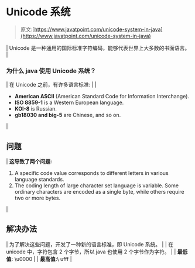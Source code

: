 # Unicode 系统

> 原文:[https://www.javatpoint.com/unicode-system-in-java](https://www.javatpoint.com/unicode-system-in-java)

| Unicode 是一种通用的国际标准字符编码，能够代表世界上大多数的书面语言。 |

### 为什么 java 使用 Unicode 系统？

| 在 Unicode 之前，有许多语言标准: |
| 

*   **American ASCII** (American Standard Code for Information Interchange).
*   **ISO 8859-1** is a Western European language.
*   **KOI-8** is Russian.
*   **gb18030 and big-5** are Chinese, and so on.

 |

## 问题

| **这导致了两个问题:**

1.  A specific code value corresponds to different letters in various language standards.
2.  The coding length of large character set language is variable. Some ordinary characters are encoded as a single byte, while others require two or more bytes.

 |

## 解决办法

| 为了解决这些问题，开发了一种新的语言标准，即 Unicode 系统。 |
| 在 unicode 中，字符包含 2 个字节，所以 java 也使用 2 个字节作为字符。 |
| **最低值:** \u0000 |
| **最高值:**\ ufff |
